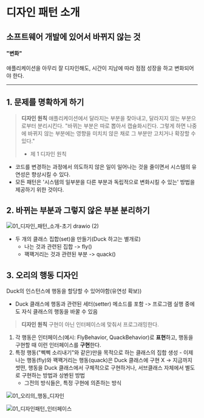 # 디자인 패턴 소개

## 소프트웨어 개발에 있어서 바뀌지 않는 것

#### "변화"

애플리케이션을 아무리 잘 디자인해도, 시간이 지남에 따라 점점 성장을 하고 변화되어야 한다.

---

## 1. 문제를 명확하게 하기

> **디자인 원칙**
> 애플리케이션에서 달라지는 부분을 찾아내고, 달라지지 않는 부분으로부터 분리시킨다.
> "바뀌는 부분은 따로 뽑아서 캡슐화시킨다. 그렇게 하면 나중에 바뀌지 않는 부분에는 영향을 미치치 않은 채로 그 부분만 고치거나 확장할 수 있다."
>
> - 제 1 디자인 원칙

- 코드를 변경하는 과정에서 의도하지 않은 일이 일어나는 것을 줄이면서 시스템의 유연성은 향상시킬 수 있다.
- 모든 패턴은 '시스템의 일부분을 다른 부분과 독립적으로 변화시킬 수 있는' 방법을 제공하기 위한 것이다.

## 2. 바뀌는 부분과 그렇지 않은 부분 분리하기

![01_디자인_패턴_소개-초기 drawio (2)](https://github.com/lbo728/BlockChainStudy/assets/72309817/e4f1635e-4f55-46bd-ae2d-989d6386bd4e)

- 두 개의 클래스 집합(set)을 만들기(Duck 하고는 별개로)
  - 나는 것과 관련된 집합 -> fly()
  - 꽥꽥거리는 것과 관련된 부분 -> quack()

## 3. 오리의 행동 디자인

Duck의 인스턴스에 행동을 할당할 수 있어야함(유연성 확보))

- Duck 클래스에 행동과 관련된 세터(setter) 메소드를 포함 -> 프로그램 실행 중에도 자식 클래스의 행동을 바꿀 수 있음

> **디자인 원칙**
> 구현이 아닌 인터페이스에 맞춰서 프로그래밍한다.

1. 각 행동은 인터페이스(예시: FlyBehavior, QuackBehavior)로 **표현**하고, 행동을 구현할 때 이런 인터페이스를 **구현**한다.
2. 특정 행동("삑삑 소리내기"와 같은)만을 목적으로 하는 클래스의 집합 생성 - 이제 나는 행동(fly)와 꽥꽥거리는 행동(quack)은 Duck 클래스에 구현 X
   -> 지금까지 썻떤, 행동을 Duck 클래스에서 구체적으로 구현하거나, 서브클래스 자체에서 별도로 구현하는 방법과 상봔된 방법
   - 그전의 방식들은, 특정 구현에 의존하는 방식

![01_오리의_행동_디자인](https://github.com/lbo728/BlockChainStudy/assets/72309817/5f320991-1999-471f-8cdc-2b0fdbd7ea72)

![01_디자인패턴_인터페이스](https://github.com/lbo728/BlockChainStudy/assets/72309817/974f83e4-9b35-4d68-8950-1864aba633e7)
